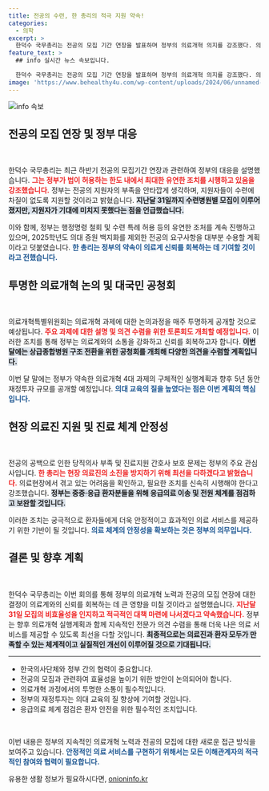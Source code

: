 ```yaml
---
title: 전공의 수련, 한 총리의 적극 지원 약속!
categories:
  - 의학
excerpt: >
  한덕수 국무총리는 전공의 모집 기간 연장을 발표하며 정부의 의료개혁 의지를 강조했다. 의료계의 신뢰 회복을 위한 구체적인 계획과 실행 방안도 곧 공개될 예정이다. 클릭하여 자세한 내용을 확인하세요!
feature_text: >
  ## info 실시간 뉴스 속보입니다.

  한덕수 국무총리는 전공의 모집 기간 연장을 발표하며 정부의 의료개혁 의지를 강조했다. 의료계의 신뢰 회복을 위한 구체적인 계획과 실행 방안도 곧 공개될 예정이다. 클릭하여 자세한 내용을 확인하세요!
image: 'https://www.behealthy4u.com/wp-content/uploads/2024/06/unnamed-file.png'
---
```


<p><img src="https://www.behealthy4u.com/wp-content/uploads/2024/06/unnamed-file.png" alt="info 속보" /></p>

<h2 data-ke-size="size26">전공의 모집 연장 및 정부 대응</h2>

<p data-ke-size="size16">&nbsp;</p>

<p>한덕수 국무총리는 최근 하반기 전공의 모집기간 연장과 관련하여 정부의 대응을 설명했습니다. <b><span style="color: #ee2323;">그는 정부가 법이 허용하는 한도 내에서 최대한 유연한 조치를 시행하고 있음을 강조했습니다.</span></b> 정부는 전공의 지원자의 부족을 안타깝게 생각하며, 지원자들이 수련에 차질이 없도록 지원할 것이라고 밝혔습니다. <b><span style="background-color: #21538527;">지난달 31일까지 수련병원별 모집이 이루어졌지만, 지원자가 기대에 미치지 못했다는 점을 언급했습니다.</span></b></p>

<p>이와 함께, 정부는 행정명령 철회 및 수련 특례 허용 등의 유연한 조처를 계속 진행하고 있으며, 2025학년도 의대 증원 백지화를 제외한 전공의 요구사항을 대부분 수용할 계획이라고 덧붙였습니다. <b><span style="color: #1a5490;">한 총리는 정부의 약속이 의료계 신뢰를 회복하는 데 기여할 것이라고 전했습니다.</span></b></p>

<h2 data-ke-size="size26">투명한 의료개혁 논의 및 대국민 공청회</h2>

<p data-ke-size="size16">&nbsp;</p>

<p>의료개혁특별위원회는 의료개혁 과제에 대한 논의과정을 매주 투명하게 공개할 것으로 예상됩니다. <b><span style="color: #ee2323;">주요 과제에 대한 설명 및 의견 수렴을 위한 토론회도 개최할 예정입니다.</span></b> 이러한 조치를 통해 정부는 의료계와의 소통을 강화하고 신뢰를 회복하고자 합니다. <b><span style="background-color: #21538527;">이번 달에는 상급종합병원 구조 전환을 위한 공청회를 개최해 다양한 의견을 수렴할 계획입니다.</span></b></p>

<p>이번 달 말에는 정부가 약속한 의료개혁 4대 과제의 구체적인 실행계획과 향후 5년 동안 재정투자 규모를 공개할 예정입니다. <b><span style="color: #1a5490;">의대 교육의 질을 높였다는 점은 이번 계획의 핵심입니다.</span></b></p>

<h2 data-ke-size="size26">현장 의료진 지원 및 진료 체계 안정성</h2>

<p data-ke-size="size16">&nbsp;</p>

<p>전공의 공백으로 인한 당직의사 부족 및 진료지원 간호사 보호 문제는 정부의 주요 관심사입니다. <b><span style="color: #ee2323;">한 총리는 현장 의료진의 소진을 방지하기 위해 최선을 다하겠다고 밝혔습니다.</span></b> 의료현장에서 겪고 있는 어려움을 확인하고, 필요한 조치를 신속히 시행해야 한다고 강조했습니다. <b><span style="background-color: #21538527;">정부는 중증·응급 환자분들을 위해 응급의료 이송 및 전원 체계를 점검하고 보완할 것입니다.</span></b></p>

<p>이러한 조치는 궁극적으로 환자들에게 더욱 안정적이고 효과적인 의료 서비스를 제공하기 위한 기반이 될 것입니다. <b><span style="color: #1a5490;">의료 체계의 안정성을 확보하는 것은 정부의 의무입니다.</span></b></p>

<h2 data-ke-size="size26">결론 및 향후 계획</h2>

<p data-ke-size="size16">&nbsp;</p>

<p>한덕수 국무총리는 이번 회의를 통해 정부의 의료개혁 노력과 전공의 모집 연장에 대한 결정이 의료계와의 신뢰를 회복하는 데 큰 영향을 미칠 것이라고 설명했습니다. <b><span style="color: #ee2323;">지난달 31일 모집의 비효율성을 인지하고 적극적인 대책 마련에 나서겠다고 약속했습니다.</span></b> 정부는 향후 의료개혁 실행계획과 함께 지속적인 전문가 의견 수렴을 통해 더욱 나은 의료 서비스를 제공할 수 있도록 최선을 다할 것입니다. <b><span style="background-color: #21538527;">최종적으로는 의료진과 환자 모두가 만족할 수 있는 체계적이고 실질적인 개선이 이루어질 것으로 기대됩니다.</span></b></p>

<p data-ke-size="size16"></p>

<hr>

<ul>
<li>한국의사단체와 정부 간의 협력이 중요합니다.</li>
<li>전공의 모집과 관련하여 효율성을 높이기 위한 방안이 논의되어야 합니다.</li>
<li>의료개혁 과정에서의 투명한 소통이 필수적입니다.</li>
<li>정부의 재정투자는 의대 교육의 질 향상에 기여할 것입니다.</li>
<li>응급의료 체계 점검은 환자 안전을 위한 필수적인 조치입니다.</li>
</ul>

<p data-ke-size="size16">&nbsp;</p>

<p>이번 내용은 정부의 지속적인 의료개혁 노력과 전공의 모집에 대한 새로운 접근 방식을 보여주고 있습니다. <b><span style="color: #1a5490;">안정적인 의료 서비스를 구현하기 위해서는 모든 이해관계자의 적극적인 참여와 협력이 필요합니다.</span></b></p>
유용한 생활 정보가 필요하시다면, <a href="https://onioninfo.kr" rel="dofollow">onioninfo.kr</a>


